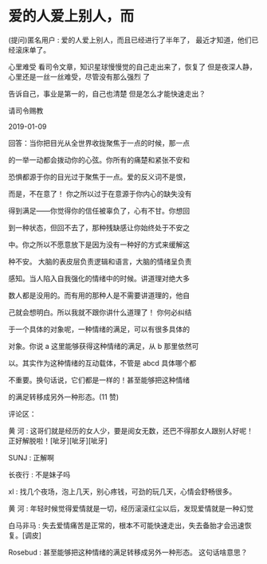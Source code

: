 # 爱的人爱上别人，而

(提问)匿名用户 : 爱的人爱上别人，而且已经进行了半年了， 最近才知道，他们已经滚床单了。

心里难受 看司令文章，知识星球慢慢觉的自己走出来了，恢复了 但是夜深人静，心里还是一丝一丝难受，尽管没有那么强烈 了

告诉自己，事业是第一的，自己也清楚 但是怎么才能快速走出？

请司令赐教

2019-01-09

回答：当你把目光从全世界收拢聚焦于一点的时候，那一点

的一举一动都会拨动你的心弦。你所有的痛楚和紧张不安和

恐惧都源于你的目光过于聚焦于一点。爱的反义词不是恨，

而是，不在意了！ 你之所以过于在意源于你内心的缺失没有

得到满足——你觉得你的信任被辜负了，心有不甘。你想回

到一种状态，但回不去了，那种残缺感让你始终处于不安之

中。你之所以不愿意放下是因为没有一种好的方式来缓解这

种不安。 大脑的表皮层负责逻辑和语言，大脑的情绪呈负责

感知。当人陷入自我强化的情绪中的时候。讲道理对绝大多

数人都是没用的。而有用的那种人是不需要讲道理的，他自

己就会想明白。所以我就不跟你讲什么道理了！ 你何必纠结

于一个具体的对象呢，一种情绪的满足，可以有很多具体的

对象。你说 a 这里能够获得这种情绪的满足，从 b 那里依然可

以。其实作为这种情绪的互动载体，不管是 abcd 具体哪个都

不重要。换句话说，它们都是一样的！甚至能够把这种情绪

的满足转移成另外一种形态。(11 赞)

评论区：

黄 河 : 这哥们就是经历的女人少，要是阅女无数，还巴不得那女人跟别人好呢！正好解脱啦！[呲牙][呲牙][呲牙]

SUNJ : 正解啊

长夜行 : 不是妹子吗

xl : 找几个夜场，泡上几天，别心疼钱，可劲的玩几天，心情会舒畅很多。

黄 河 : 年轻时候觉得爱情就是一切，经历滚滚红尘以后，发现爱情就是一种幻觉

白马非马 : 失去爱情痛苦是正常的，根本不可能快速走出，失去备胎才会迅速恢复。[调皮]

Rosebud : 甚至能够把这种情绪的满足转移成另外一种形态。 这句话啥意思？